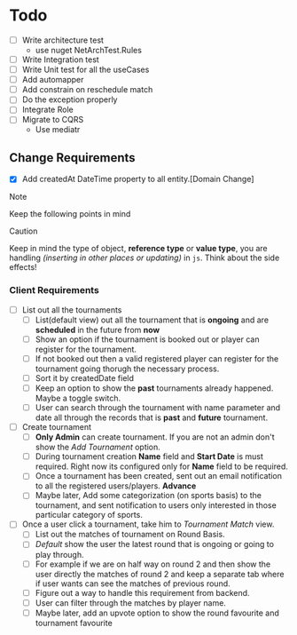 # Todo


- [ ] Write architecture test
    - use nuget NetArchTest.Rules
- [ ] Write Integration test
- [ ] Write Unit test for all the useCases
- [ ] Add automapper
- [ ] Add constrain on reschedule match
- [ ] Do the exception properly
- [ ] Integrate Role
- [ ] Migrate to CQRS
    - Use mediatr

## Change Requirements
- [x] Add createdAt DateTime property to all entity.[Domain Change] 


> [!NOTE]
> Keep the following points in mind

> [!CAUTION]  
>Keep in mind the type of object, **reference type** or **value type**, you are handling *(inserting in other places or updating)* in `js`. Think about the side effects!


### Client Requirements

- [ ] List out all the tournaments
    - [ ] List(default view) out all the tournament that is **ongoing** and are **scheduled** in the future from **now**
    - [ ] Show an option if the tournament is booked out or player can register for the tournament.
    - [ ] If not booked out then a valid registered player can register for the tournament going thorugh the necessary process.
    - [ ] Sort it by createdDate field
    - [ ] Keep an option to show the **past** tournaments already happened. Maybe a toggle switch.
    - [ ] User can search through the tournament with name parameter and date all through the records that is **past** and **future** tournament.
- [ ] Create tournament
    - [ ] **Only Admin** can create tournament. If you are not an admin don't show the *Add Tournament* option.
    - [ ] During tournament creation **Name** field and **Start Date** is must required. Right now its configured only for **Name** field to be required.
    - [ ] Once a tournament has been created, sent out an email notification to all the registered users/players. **Advance**
    - [ ] Maybe later, Add some categorization (on sports basis) to the tournament, and sent notification to users only interested in those particular  category of sports.
 - [ ] Once a user click a tournament, take him to *Tournament Match* view.
    - [ ] List out the matches of tournament on Round Basis.
    - [ ] *Default* show the user the latest round that is ongoing or going to play through.
    - [ ] For example if we are on half way on round 2 and then show the user directly the matches of round 2 and keep a separate tab where if user wants can see the matches of previous round.
    - [ ] Figure out a way to handle this requirement from backend.
    - [ ] User can filter through the matches by player name.
    - [ ] Maybe later, add an upvote option to show the round favourite and tournament favourite